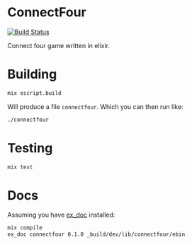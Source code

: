 # ConnectFour

[![Build Status](https://travis-ci.org/jamiely/connect-four-elixir.svg?branch=master)](https://travis-ci.org/jamiely/connect-four-elixir)

Connect four game written in elixir.


# Building

```bash
mix escript.build
```

Will produce a file `connectfour`. Which you can then run like:

```bash
./connectfour
```

# Testing

```bash
mix test
```

# Docs

Assuming you have [ex_doc](https://github.com/elixir-lang/ex_doc) installed:

```bash
mix compile
ex_doc connectfour 0.1.0 _build/dev/lib/connectfour/ebin
```

